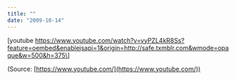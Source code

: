 ```yaml
---
title: ""
date: "2009-10-14"
---
```


\[youtube https://www.youtube.com/watch?v=vyPZL4kR8Ss?feature=oembed&enablejsapi=1&origin=http://safe.txmblr.com&wmode=opaque&w=500&h=375\]

(Source: [https://www.youtube.com/](https://www.youtube.com/))
